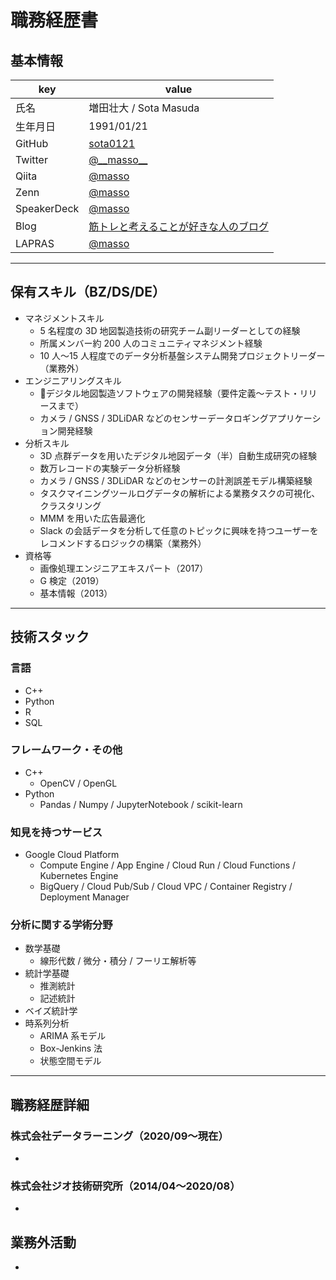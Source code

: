 # 職務経歴書

## 基本情報

|key|value|
|---|---|
|氏名|増田壮大 / Sota Masuda|
|生年月日|1991/01/21|
|GitHub|[sota0121](https://github.com/sota0121)|
|Twitter|[@\_\_masso\_\_](https://twitter.com/__masso__)|
|Qiita|[@masso](https://qiita.com/masso)|
|Zenn|[@masso](https://zenn.dev/masso)|
|SpeakerDeck|[@masso](https://speakerdeck.com/masso)|
|Blog|[筋トレと考えることが好きな人のブログ](https://thinker-masso.hatenablog.com/)|
|LAPRAS|[@masso](https://lapras.com/public/BOJILEQ)|

---

## 保有スキル（BZ/DS/DE）

- マネジメントスキル
  - 5 名程度の 3D 地図製造技術の研究チーム副リーダーとしての経験
  - 所属メンバー約 200 人のコミュニティマネジメント経験
  - 10 人〜15 人程度でのデータ分析基盤システム開発プロジェクトリーダー（業務外）
- エンジニアリングスキル
  - デジタル地図製造ソフトウェアの開発経験（要件定義〜テスト・リリースまで）
  - カメラ / GNSS / 3DLiDAR などのセンサーデータロギングアプリケーション開発経験
- 分析スキル
  - 3D 点群データを用いたデジタル地図データ（半）自動生成研究の経験
  - 数万レコードの実験データ分析経験
  - カメラ / GNSS / 3DLiDAR などのセンサーの計測誤差モデル構築経験
  - タスクマイニングツールログデータの解析による業務タスクの可視化、クラスタリング
  - MMM を用いた広告最適化
  - Slack の会話データを分析して任意のトピックに興味を持つユーザーをレコメンドするロジックの構築（業務外）
- 資格等
  - 画像処理エンジニアエキスパート（2017）
  - G 検定（2019）
  - 基本情報（2013）

---

## 技術スタック

### 言語

- C++
- Python
- R
- SQL

### フレームワーク・その他

- C++
  - OpenCV / OpenGL
- Python
  - Pandas / Numpy / JupyterNotebook / scikit-learn

### 知見を持つサービス

- Google Cloud Platform
  - Compute Engine / App Engine / Cloud Run / Cloud Functions / Kubernetes Engine
  - BigQuery / Cloud Pub/Sub / Cloud VPC / Container Registry / Deployment Manager

### 分析に関する学術分野

- 数学基礎
  - 線形代数 / 微分・積分 / フーリエ解析等
- 統計学基礎
  - 推測統計
  - 記述統計
- ベイズ統計学
- 時系列分析
  - ARIMA 系モデル
  - Box-Jenkins 法
  - 状態空間モデル

---

## 職務経歴詳細

### 株式会社データラーニング（2020/09〜現在）

- 

### 株式会社ジオ技術研究所（2014/04〜2020/08）

- 

## 業務外活動

- 
